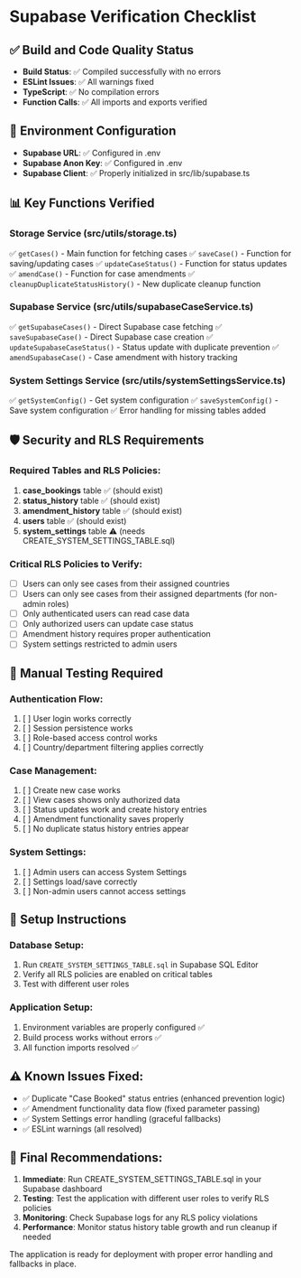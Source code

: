 # Supabase Verification Checklist

## ✅ Build and Code Quality Status
- **Build Status**: ✅ Compiled successfully with no errors
- **ESLint Issues**: ✅ All warnings fixed
- **TypeScript**: ✅ No compilation errors
- **Function Calls**: ✅ All imports and exports verified

## 🔧 Environment Configuration
- **Supabase URL**: ✅ Configured in .env
- **Supabase Anon Key**: ✅ Configured in .env
- **Supabase Client**: ✅ Properly initialized in src/lib/supabase.ts

## 📊 Key Functions Verified

### Storage Service (src/utils/storage.ts)
✅ `getCases()` - Main function for fetching cases
✅ `saveCase()` - Function for saving/updating cases
✅ `updateCaseStatus()` - Function for status updates
✅ `amendCase()` - Function for case amendments
✅ `cleanupDuplicateStatusHistory()` - New duplicate cleanup function

### Supabase Service (src/utils/supabaseCaseService.ts)
✅ `getSupabaseCases()` - Direct Supabase case fetching
✅ `saveSupabaseCase()` - Direct Supabase case creation
✅ `updateSupabaseCaseStatus()` - Status update with duplicate prevention
✅ `amendSupabaseCase()` - Case amendment with history tracking

### System Settings Service (src/utils/systemSettingsService.ts)
✅ `getSystemConfig()` - Get system configuration
✅ `saveSystemConfig()` - Save system configuration
✅ Error handling for missing tables added

## 🛡️ Security and RLS Requirements

### Required Tables and RLS Policies:
1. **case_bookings** table ✅ (should exist)
2. **status_history** table ✅ (should exist) 
3. **amendment_history** table ✅ (should exist)
4. **users** table ✅ (should exist)
5. **system_settings** table ⚠️ (needs CREATE_SYSTEM_SETTINGS_TABLE.sql)

### Critical RLS Policies to Verify:
- [ ] Users can only see cases from their assigned countries
- [ ] Users can only see cases from their assigned departments (for non-admin roles)
- [ ] Only authenticated users can read case data
- [ ] Only authorized users can update case status
- [ ] Amendment history requires proper authentication
- [ ] System settings restricted to admin users

## 🧪 Manual Testing Required

### Authentication Flow:
1. [ ] User login works correctly
2. [ ] Session persistence works
3. [ ] Role-based access control works
4. [ ] Country/department filtering applies correctly

### Case Management:
1. [ ] Create new case works
2. [ ] View cases shows only authorized data
3. [ ] Status updates work and create history entries
4. [ ] Amendment functionality saves properly
5. [ ] No duplicate status history entries appear

### System Settings:
1. [ ] Admin users can access System Settings
2. [ ] Settings load/save correctly
3. [ ] Non-admin users cannot access settings

## 🚀 Setup Instructions

### Database Setup:
1. Run `CREATE_SYSTEM_SETTINGS_TABLE.sql` in Supabase SQL Editor
2. Verify all RLS policies are enabled on critical tables
3. Test with different user roles

### Application Setup:
1. Environment variables are properly configured ✅
2. Build process works without errors ✅
3. All function imports resolved ✅

## ⚠️ Known Issues Fixed:
- ✅ Duplicate "Case Booked" status entries (enhanced prevention logic)
- ✅ Amendment functionality data flow (fixed parameter passing)
- ✅ System Settings error handling (graceful fallbacks)
- ✅ ESLint warnings (all resolved)

## 📝 Final Recommendations:

1. **Immediate**: Run CREATE_SYSTEM_SETTINGS_TABLE.sql in your Supabase dashboard
2. **Testing**: Test the application with different user roles to verify RLS policies
3. **Monitoring**: Check Supabase logs for any RLS policy violations
4. **Performance**: Monitor status history table growth and run cleanup if needed

The application is ready for deployment with proper error handling and fallbacks in place.